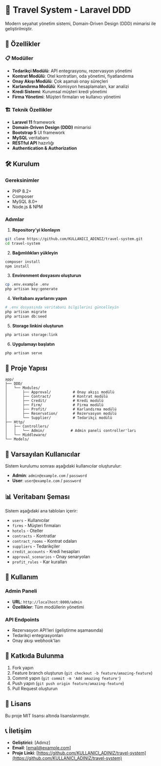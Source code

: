 # 🏨 Travel System - Laravel DDD

Modern seyahat yönetim sistemi, Domain-Driven Design (DDD) mimarisi ile geliştirilmiştir.

## 🚀 Özellikler

### 📋 Modüller
- **Tedarikçi Modülü**: API entegrasyonu, rezervasyon yönetimi
- **Kontrat Modülü**: Otel kontratları, oda yönetimi, fiyatlandırma
- **Onay Akışı Modülü**: Çok aşamalı onay süreçleri
- **Karlandırma Modülü**: Komisyon hesaplamaları, kar analizi
- **Kredi Sistemi**: Kurumsal müşteri kredi yönetimi
- **Firma Yönetimi**: Müşteri firmaları ve kullanıcı yönetimi

### 🏗️ Teknik Özellikler
- **Laravel 11** framework
- **Domain-Driven Design (DDD)** mimarisi
- **Bootstrap 5** UI framework
- **MySQL** veritabanı
- **RESTful API** hazırlığı
- **Authentication & Authorization**

## 🛠️ Kurulum

### Gereksinimler
- PHP 8.2+
- Composer
- MySQL 8.0+
- Node.js & NPM

### Adımlar

1. **Repository'yi klonlayın**
```bash
git clone https://github.com/KULLANICI_ADINIZ/travel-system.git
cd travel-system
```

2. **Bağımlılıkları yükleyin**
```bash
composer install
npm install
```

3. **Environment dosyasını oluşturun**
```bash
cp .env.example .env
php artisan key:generate
```

4. **Veritabanı ayarlarını yapın**
```bash
# .env dosyasında veritabanı bilgilerini güncelleyin
php artisan migrate
php artisan db:seed
```

5. **Storage linkini oluşturun**
```bash
php artisan storage:link
```

6. **Uygulamayı başlatın**
```bash
php artisan serve
```

## 📁 Proje Yapısı

```
app/
├── DDD/
│   └── Modules/
│       ├── Approval/          # Onay akışı modülü
│       ├── Contract/          # Kontrat modülü
│       ├── Credit/            # Kredi modülü
│       ├── Firm/              # Firma modülü
│       ├── Profit/            # Karlandırma modülü
│       ├── Reservation/       # Rezervasyon modülü
│       └── Supplier/          # Tedarikçi modülü
├── Http/
│   ├── Controllers/
│   │   └── Admin/            # Admin paneli controller'ları
│   └── Middleware/
└── Models/
```

## 🔐 Varsayılan Kullanıcılar

Sistem kurulumu sonrası aşağıdaki kullanıcılar oluşturulur:

- **Admin**: `admin@example.com` / `password`
- **User**: `user@example.com` / `password`

## 📊 Veritabanı Şeması

Sistem aşağıdaki ana tabloları içerir:

- `users` - Kullanıcılar
- `firms` - Müşteri firmaları
- `hotels` - Oteller
- `contracts` - Kontratlar
- `contract_rooms` - Kontrat odaları
- `suppliers` - Tedarikçiler
- `credit_accounts` - Kredi hesapları
- `approval_scenarios` - Onay senaryoları
- `profit_rules` - Kar kuralları

## 🎯 Kullanım

### Admin Paneli
- **URL**: `http://localhost:8000/admin`
- **Özellikler**: Tüm modüllerin yönetimi

### API Endpoints
- Rezervasyon API'leri (geliştirme aşamasında)
- Tedarikçi entegrasyonları
- Onay akışı webhook'ları

## 🤝 Katkıda Bulunma

1. Fork yapın
2. Feature branch oluşturun (`git checkout -b feature/amazing-feature`)
3. Commit yapın (`git commit -m 'Add amazing feature'`)
4. Push yapın (`git push origin feature/amazing-feature`)
5. Pull Request oluşturun

## 📄 Lisans

Bu proje MIT lisansı altında lisanslanmıştır.

## 📞 İletişim

- **Geliştirici**: [Adınız]
- **Email**: [email@example.com]
- **Proje Linki**: [https://github.com/KULLANICI_ADINIZ/travel-system](https://github.com/KULLANICI_ADINIZ/travel-system)
